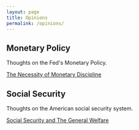 ```yaml
---
layout: page
title: Opinions
permalink: /opinions/
---
```


## Monetary Policy
Thoughts on the Fed's Monetary Policy.

[The Necessity of Monetary Discipline](/assets/The_Necessity_of_Monetary_Discipline.pdf)

## Social Security
Thoughts on the American social security system.

[Social Security and The General Welfare](/assets/Social_Security_and_The_General_Welfare.pdf)


